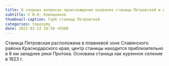 ```yaml
---
title: О спорных вопросах происхождения названия станицы Петровской и даты её основания
subtitle: © В.Н. Ковешников
thumbnail-caption: Герб станицы Петровской
categories: toponymy
date: 2022-02-22 18:50 +0300
---
```

Станица Петровская расположена в плавневой зоне Славянского района Краснодарского края, центр станицы находится приблизительно в 8 км западнее реки Протока. Основана станица как куренное селение в 1823 г.
